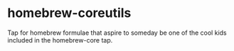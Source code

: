 # homebrew-coreutils
Tap for homebrew formulae that aspire to someday be one of the cool kids included in the homebrew-core tap.
